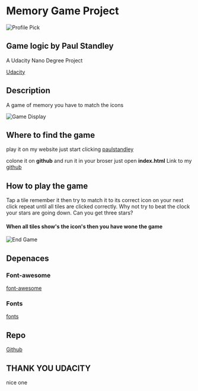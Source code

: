 # Memory Game Project

![Profile Pick](http://res.cloudinary.com/pieol2/image/upload/v1516543296/profile-small.png)
 
## Game logic by __Paul Standley__

A Udacity Nano Degree Project

[Udacity](https://eu.udacity.com/courses/all) 

## Description

A game of memory you have to match the icons

![Game Display](http://res.cloudinary.com/pieol2/image/upload/v1522766741/paulstandleyPro3-1.png)

## Where to find the game 

play it on my website just start clicking
[paulstandley](http://paulstandley.com)

colone it on __github__ and run it in your broser just open __index.html__ Link to my
[github](https://github.com/paulstandley/fend-Project-3)

## How to play the game  

Tap a tile remember it then try to match it to its correct icon on your next click repeat until all tiles are clicked correctly. Why not try to beat the clock your stars are going down. Can you get three stars?

#### When all tiles show's the icon's then you have wone the game

![End Game](http://res.cloudinary.com/pieol2/image/upload/v1522767216/paulstandleyPro3-2.png)

## Depenaces

### Font-awesome

[font-awesome](https://maxcdn.bootstrapcdn.com/font-awesome/4.6.1/css/font-awesome.min.css)

### Fonts

[fonts](https://fonts.googleapis.com/css?family=Coda)

## Repo

[Github](https://github.com/paulstandley/fend-Project-3)

## THANK YOU UDACITY

nice one 